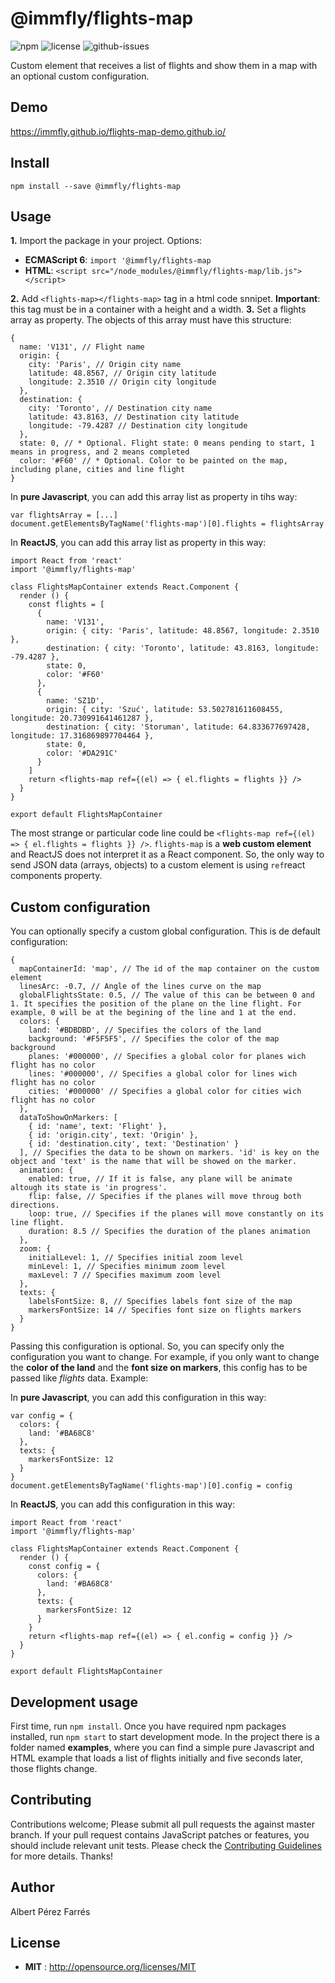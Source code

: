 # @immfly/flights-map

![npm](https://img.shields.io/npm/v/@immfly/flights-map.svg) ![license](https://img.shields.io/npm/l/@immfly/flights-map.svg) ![github-issues](https://img.shields.io/github/issues/sonofjavascript/radar-test.svg)  

Custom element that receives a list of flights and show them in a map with an optional custom configuration.

## Demo
https://immfly.github.io/flights-map-demo.github.io/

## Install

`npm install --save @immfly/flights-map`


## Usage
**1.** Import the package in your project. Options:
  - **ECMAScript 6**: `import '@immfly/flights-map`
  - **HTML**: `<script src="/node_modules/@immfly/flights-map/lib.js"></script>`

**2.** Add ```<flights-map></flights-map>``` tag in a html code snnipet. **Important**: this tag must be in a container with a height and a width. 
**3.** Set a flights array as property. The objects of this array must have this structure:
```
{
  name: 'V131', // Flight name
  origin: { 
    city: 'Paris', // Origin city name
    latitude: 48.8567, // Origin city latitude
    longitude: 2.3510 // Origin city longitude
  },
  destination: { 
    city: 'Toronto', // Destination city name
    latitude: 43.8163, // Destination city latitude
    longitude: -79.4287 // Destination city longitude
  },
  state: 0, // * Optional. Flight state: 0 means pending to start, 1 means in progress, and 2 means completed
  color: '#F60' // * Optional. Color to be painted on the map, including plane, cities and line flight
}
```

In **pure Javascript**, you can add this array list as property in tihs way:

```
var flightsArray = [...]
document.getElementsByTagName('flights-map')[0].flights = flightsArray
```

In **ReactJS**, you can add this array list as property in this way:
```
import React from 'react'
import '@immfly/flights-map'

class FlightsMapContainer extends React.Component {
  render () {
    const flights = [
      {
        name: 'V131',
        origin: { city: 'Paris', latitude: 48.8567, longitude: 2.3510 },
        destination: { city: 'Toronto', latitude: 43.8163, longitude: -79.4287 },
        state: 0,
        color: '#F60'
      },
      {
        name: 'SZ1D',
        origin: { city: 'Szuć', latitude: 53.502781611608455, longitude: 20.730991641461287 },
        destination: { city: 'Storuman', latitude: 64.833677697428, longitude: 17.316869897704464 },
        state: 0,
        color: '#DA291C'
      }
    ]
    return <flights-map ref={(el) => { el.flights = flights }} />
  }
}

export default FlightsMapContainer
```

The most strange or particular code line could be `<flights-map ref={(el) => { el.flights = flights }} />`. 
`flights-map` is a **web custom element** and ReactJS does not interpret it as a React component. So, the only way to send JSON data (arrays, objects) to a custom element is using `ref`react components property.

## Custom configuration
You can optionally specify a custom global configuration. This is de default configuration:
```
{
  mapContainerId: 'map', // The id of the map container on the custom element
  linesArc: -0.7, // Angle of the lines curve on the map
  globalFlightsState: 0.5, // The value of this can be between 0 and 1. It specifies the position of the plane on the line flight. For example, 0 will be at the begining of the line and 1 at the end.
  colors: {
    land: '#BDBDBD', // Specifies the colors of the land
    background: '#F5F5F5', // Specifies the color of the map background
    planes: '#000000', // Specifies a global color for planes wich flight has no color
    lines: '#000000', // Specifies a global color for lines wich flight has no color
    cities: '#000000' // Specifies a global color for cities wich flight has no color
  },
  dataToShowOnMarkers: [
    { id: 'name', text: 'Flight' },
    { id: 'origin.city', text: 'Origin' },
    { id: 'destination.city', text: 'Destination' }
  ], // Specifies the data to be shown on markers. 'id' is key on the object and 'text' is the name that will be showed on the marker.
  animation: {
    enabled: true, // If it is false, any plane will be animate altough its state is 'in progress'.
    flip: false, // Specifies if the planes will move throug both directions. 
    loop: true, // Specifies if the planes will move constantly on its line flight. 
    duration: 8.5 // Specifies the duration of the planes animation
  },
  zoom: {
    initialLevel: 1, // Specifies initial zoom level
    minLevel: 1, // Specifies minimum zoom level
    maxLevel: 7 // Specifies maximum zoom level
  },
  texts: { 
    labelsFontSize: 8, // Specifies labels font size of the map
    markersFontSize: 14 // Specifies font size on flights markers
  }
}
```

Passing this configuration is optional. So, you can specify only the configuration you want to change. For example, if you only want to change the **color of the land** and the **font size on markers**, this config has to be passed like *flights* data. Example:

In **pure Javascript**, you can add this configuration in this way:

```
var config = {
  colors: {
    land: '#BA68C8'
  },
  texts: {
    markersFontSize: 12
  }
}
document.getElementsByTagName('flights-map')[0].config = config
```

In **ReactJS**, you can add this configuration in this way:
```
import React from 'react'
import '@immfly/flights-map'

class FlightsMapContainer extends React.Component {
  render () {
    const config = {
      colors: {
        land: '#BA68C8'
      },
      texts: {
        markersFontSize: 12
      }
    }
    return <flights-map ref={(el) => { el.config = config }} />
  }
}

export default FlightsMapContainer
```

## Development usage
First time, run `npm install`.
Once you have required npm packages installed, run `npm start` to start development mode. In the project there is a folder named **examples**, where you can find a simple pure Javascript and HTML example that loads a list of flights initially and five seconds later, those flights change.


## Contributing

Contributions welcome; Please submit all pull requests the against master branch. If your pull request contains JavaScript patches or features, you should include relevant unit tests. Please check the [Contributing Guidelines](contributng.md) for more details. Thanks!

## Author

Albert Pérez Farrés 

## License

 - **MIT** : http://opensource.org/licenses/MIT
